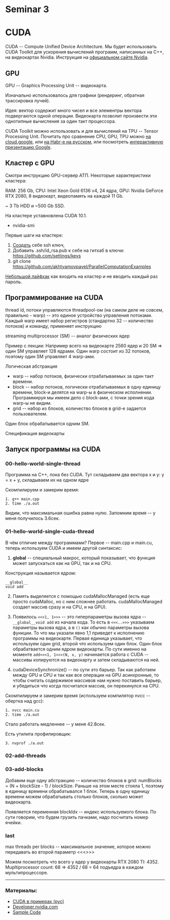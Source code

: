 # Seminar 3

# CUDA

CUDA -- Compute Unified Device Architecture. Мы будет использовать CUDA Toolkit для ускорения вычислений программ, написанных на C++, на видеокартах Nvidia. Инструкция на [официальном сайте Nvidia](https://developer.nvidia.com/how-to-cuda-c-cpp).

## GPU

GPU -- Graphics Processing Unit -- видеокарта.

Изначально использовалось для графики (рендеринг, обратная трассировка лучей).

Идея: вектор содержит много чисел и все элементры вектора подвергаются одной операции. Видеокарта позволит произвести эти однотипные вычисления за один такт процессора.

CUDA Toolkit можно использовать и для вычислений на TPU -- Tensor Processing Unit. Почитать про сравнение CPU, GPU, TPU можно [на cloud.google](https://cloud.google.com/tpu/docs/intro-to-tpu), или [на Habr-е на русском](https://habr.com/ru/post/422317/), или посмотреть [интерактивную презентацию Google](https://storage.googleapis.com/nexttpu/index.html).

## Кластер с GPU

Смотри инструкцию GPU-сервер АТП. Некоторые характеристики кластера:

RAM: 256 Gb,
CPU: Intel Xeon Gold 6136 v4, 24 ядра,
GPU: Nvidia GeForce RTX 2080, 8 видеокарт, видеопамять на каждой 11 Gb.

~ 3 Tb HDD и ~500 Gb SSD.

На кластере уставновлена CUDA 10.1.

- nvidia-smi

Первые шаги на кластере:

1. [Создать](https://www.ssh.com/academy/ssh/keygen) себе ssh ключ,
2. Добавить .ssh/id_rsa.pub к себе на гитхаб в ключи: https://github.com/settings/keys
3. git clone https://github.com/akhtyamovpavel/ParallelComputationExamples

[Небольшой лайфхак](https://www.ssh.com/academy/ssh/copy-id) как входить на кластер и не вводить каждый раз пароль.

## Программирование на CUDA

thread id, потоки управляются threadpool-ом (на самом деле не совсем, правильно - warp) -- это единое устройство управления потоками. Каждый warp имеет набор регистров (стандартно 32 -- количество потоков) и команду, применяет инструкцию

streaming multiprocessor (SM) -- аналог физических ядер

Пример с лекции: Например всего на видеокарте 2560 ядер и 20 SM => один SM управляет 128 ядрами. Один warp состоит из 32 потоков, поэтому один SM управляет 4 warp-ами.

Логическая абстракция 

- warp -- набор потоков, физически отрабатываемых за один такт времени.
- block -- набор потоков, логически отрабатываемых в одну единицу времени, block-и делятся на warp-ы в физическом исполнении. Программируя мы имеем дело с block-ами, с точки зрения кода warp-ы не видим.
- grid -- набор из блоков, количество блоков в grid-е задается пользователем.

Один блок обрабатывается одним SM.

Спецификация видеокарты

## Запуск программы на CUDA

### 00-hello-world-single-thread

Программа на C++, пока без CUDA. Тут складываем два вектора x и y: y = x + y, складываем их на одном ядре

Скомпилируем и замерим время:

```
1. g++ main.cpp 
2. time ./a.out
```

Видим, что максимальная ошибка равна нулю. Запомним время -- у меня получилось 3.6сек.

### 01-hello-world-single-cuda-thread

В чём отличие между программами? Первое -- main.cpp и main.cu, теперь используем CUDA и имеем другой синтаксис:

1. __global__ -- специальный макрос, который показывает, что функция может запускаться как на GPU, так и на CPU. 

Конструкция называется ядром:
```
__global__
void add
```

2. Память выделяется с помощью cudaMallocManaged (есть еще просто cudaMalloc, но с ним сложнее работать. cudaMallocManaged создает массив сразу и на CPU, и на GPU).

3. Появилось `<<<1, 1>>>` -- это гиперпараметры вызова ядра -- `__global__void add` из начала кода. То есть в `<<<..>>>` указываем параметры вызова ядра, а в `()` как обычно параметры вызова функции. То что мы указали явно 1,1 приведет к исполнению программы на видеокарте. Первая единица указывает, что используем один grid, второй что используем один блок. Один блок обрабатвается одним ядром видеокарты. По сути именно на моменте `add<<<1, 1>>>(N, x, y)` начинается работа с CUDA -- массивы копируются на видеокарту и затем складываются на ней.

4. cudaDeviceSynchronize() -- по сути это барьер. Так как работаем между GPU и CPU и так как все операции на GPU асинхронные, то чтобы считать содержимое массивов нам нужно поставить барьер, и убедиться что когда посчитался массив, он перекинулся на CPU.
 
Скомпилируем и замерим время (используем компилятор nvcc -- обертка над gcc):

```
1. nvcc main.cu
2. time ./a.out
```

Стало работать медленнее -- у меня 42.8cек. 

Есть утилита профилировщик:

```
3. nvprof ./a.out 
```

### 02-add-threads


### 03-add-blocks

Добавим еще одну абстракцию -- количество блоков в grid: numBlocks = (N + blockSize - 1) / blockSize. Раньше на этом месте стояла 1, поэтому в единицу времени обрабатывался 1 блок. Теперь в одну единицу времени можем обрабатывать столько блоков, сколько может видеокарта. 

Появляется переменная blockIdx -- индекс используемого блока. По сути говорим, что будем грузить пачками, надо посчитать номер ячейки.

### last

max threads per blocks -- максимальное значение, которое можно передавать во второй параметр <<<>>>

Можем посмотреть что всего у ядер у видеокарты RTX 2080 TI: 4352. Mupltiprocessor count: 68 => 4352 / 68 = 64 подъядра в каждом мультипроцессоре.  

---

### Материалы:

- [CUDA в примерах (рус)](https://cloud.mail.ru/public/DCPf/aCk7BnMTJ)
- [Developer.nvidia.com](https://developer.nvidia.com/accelerated-computing-training)
- [Sample Code](https://github.com/nvidia/cuda-samples)
